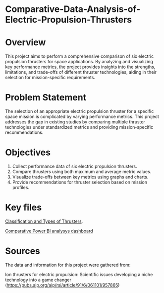 # Comparative-Data-Analysis-of-Electric-Propulsion-Thrusters
# Overview
This project aims to perform a comprehensive comparison of six electric propulsion thrusters for space applications. By analyzing and visualizing key performance metrics, the project provides insights into the strengths, limitations, and trade-offs of different thruster technologies, aiding in their selection for mission-specific requirements.

# Problem Statement
The selection of an appropriate electric propulsion thruster for a specific space mission is complicated by varying performance metrics. This project addresses the gap in existing studies by comparing multiple thruster technologies under standardized metrics and providing mission-specific recommendations.

# Objectives
1. Collect performance data of six electric propulsion thrusters.
2. Compare thrusters using both maximum and average metric values.
3. Visualize trade-offs between key metrics using graphs and charts.
4. Provide recommendations for thruster selection based on mission profiles.

# Key files
[Classification and Types of Thrusters](./Classification%20and%20types%20of%20Thrusters.pdf).

[Comparative Power BI analysys dashboard](./Comparative%20Data%20Analysis%20of%20Electric%20Propulsion%20Thrusters.pdf)



# Sources
The data and information for this project were gathered from:

Ion thrusters for electric propulsion: Scientific issues developing a niche technology into a game changer (https://pubs.aip.org/aip/rsi/article/91/6/061101/957865)

